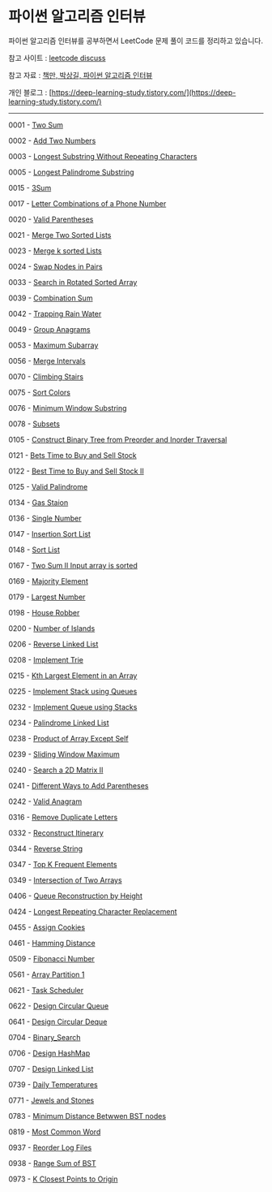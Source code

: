 # 파이썬 알고리즘 인터뷰
파이썬 알고리즘 인터뷰를 공부하면서 LeetCode 문제 풀이 코드를 정리하고 있습니다.

참고 사이트 : [leetcode discuss](https://leetcode.com/discuss/interview-question?currentPage=1&orderBy=hot&query=)

참고 자료 : [책만, 박상길, 파이썬 알고리즘 인터뷰](https://www.onlybook.co.kr/entry/algorithm-interview)

개인 블로그 : [https://deep-learning-study.tistory.com/](https://deep-learning-study.tistory.com/)

---
0001 - [Two Sum](https://github.com/Seonghoon-Yu/leetcode/blob/master/0001_Two_Sum.py)

0002 - [Add Two Numbers](https://github.com/Seonghoon-Yu/leetcode/blob/master/0002_Add_Two_Numbers.py)

0003 - [Longest Substring Without Repeating Characters](https://github.com/Seonghoon-Yu/leetcode/blob/master/0003_Longest_Substring_Without_Repeating_Characters.py)

0005 - [Longest Palindrome Substring](https://github.com/Seonghoon-Yu/leetcode/blob/master/0005_Longest_Palindrome_Substring.py)

0015 - [3Sum](https://github.com/Seonghoon-Yu/leetcode/blob/master/0015_3Sum.py)

0017 - [Letter Combinations of a Phone Number](https://github.com/Seonghoon-Yu/leetcode/blob/master/0017_Letter_Combinations_of_a_Phone_Number.py)

0020 - [Valid Parentheses](https://github.com/Seonghoon-Yu/leetcode/blob/master/0020_Valid_Parentheses.py)

0021 - [Merge Two Sorted Lists](https://github.com/Seonghoon-Yu/leetcode/blob/master/0021_Merge_Two_Sorted_Lists.py)

0023 - [Merge k sorted Lists](https://github.com/Seonghoon-Yu/leetcode/blob/master/0023_Merge_k_sorted_lists.py)

0024 - [Swap Nodes in Pairs](https://github.com/Seonghoon-Yu/leetcode/blob/master/0024_Swap_Nodes_in_Pairs.py)

0033 - [Search in Rotated Sorted Array](https://github.com/Seonghoon-Yu/leetcode/tree/master)

0039 - [Combination Sum](https://github.com/Seonghoon-Yu/leetcode/blob/master/0039_Combination_Sum.py)

0042 - [Trapping Rain Water](https://github.com/Seonghoon-Yu/leetcode/blob/master/0042_Trapping_Rain_Water.py)

0049 - [Group Anagrams](https://github.com/Seonghoon-Yu/leetcode/blob/master/0049_Group_Anagrams.py)

0053 - [Maximum Subarray](https://github.com/Seonghoon-Yu/leetcode/blob/master/0053_Maximum_Subarray.py)

0056 - [Merge Intervals](https://github.com/Seonghoon-Yu/leetcode/blob/master/0056_Merge_Intervals.py)

0070 - [Climbing Stairs](https://github.com/Seonghoon-Yu/leetcode/blob/master/0070_Climbing_Stairs.py)

0075 - [Sort Colors](https://github.com/Seonghoon-Yu/leetcode/blob/master/0075_Sort_Colors.py)

0076 - [Minimum Window Substring](https://github.com/Seonghoon-Yu/leetcode/blob/master/0076_Minimum_Window_Substring.py)

0078 - [Subsets](https://github.com/Seonghoon-Yu/leetcode/blob/master/0078_Subsets.py)

0105 - [Construct Binary Tree from Preorder and Inorder Traversal](https://github.com/Seonghoon-Yu/leetcode/blob/master/0105_Construct_Binary_Tree_from_Preorder_and_Inorder_Traversal.py)

0121 - [Bets Time to Buy and Sell Stock](https://github.com/Seonghoon-Yu/leetcode/blob/master/0121_Best_Time_to_Buy_and_Sell_Stock.py)

0122 - [Best Time to Buy and Sell Stock II](https://github.com/Seonghoon-Yu/leetcode/blob/master/0122_Best_Time_to_Buy_and_Sell_Stock_II.py)

0125 - [Valid Palindrome](https://github.com/Seonghoon-Yu/leetcode/blob/master/0125_Valid_Palindrome.py)

0134 - [Gas Staion](https://github.com/Seonghoon-Yu/leetcode/blob/master/0134_Gas_Station.py)

0136 - [Single Number](https://github.com/Seonghoon-Yu/leetcode/blob/master/0136_Single_Number.py)

0147 - [Insertion Sort List](https://github.com/Seonghoon-Yu/leetcode/blob/master/0147_Insertion_Sort_List.py)

0148 - [Sort List](https://github.com/Seonghoon-Yu/leetcode/blob/master/0148_Sort_List.py)

0167 - [Two Sum II Input array is sorted](https://github.com/Seonghoon-Yu/leetcode/blob/master/0167_Two_Sum_II_Input_array_is_sorted.py)

0169 - [Majority Element](https://github.com/Seonghoon-Yu/leetcode/blob/master/0169_Majority_Element.py)

0179 - [Largest Number](https://github.com/Seonghoon-Yu/leetcode/blob/master/0179_Largest_Number.py)

0198 - [House Robber](https://github.com/Seonghoon-Yu/leetcode/blob/master/0198_House_Roober.py)

0200 - [Number of Islands](https://github.com/Seonghoon-Yu/leetcode/blob/master/0200_Number_of_Islands.py)

0206 - [Reverse Linked List](
https://github.com/Seonghoon-Yu/leetcode/blob/master/0206_Reverse_Linked_List.py)

0208 - [Implement Trie](https://github.com/Seonghoon-Yu/leetcode/blob/master/0208_Implement_Trie.py)

0215 - [Kth Largest Element in an Array](https://github.com/Seonghoon-Yu/leetcode/blob/master/0215_Kth_Largest_Element_in_an_Array.py)

0225 - [Implement Stack using Queues](https://github.com/Seonghoon-Yu/leetcode/blob/master/0225_Implement_Stack_using_Queues.py)

0232 - [Implement Queue using Stacks](https://github.com/Seonghoon-Yu/leetcode/blob/master/0232_Implement_Queue_using_Stacks.py)

0234 - [Palindrome Linked List](https://github.com/Seonghoon-Yu/leetcode/blob/master/0234_Palindrome_Linked_List.py)

0238 - [Product of Array Except Self](https://github.com/Seonghoon-Yu/leetcode/blob/master/0238_Product_of_Array_Except_Self.py)

0239 - [Sliding Window Maximum](https://github.com/Seonghoon-Yu/leetcode/blob/master/0239_Sliding_Window_Maximum.py)

0240 - [Search a 2D Matrix II](https://github.com/Seonghoon-Yu/leetcode/blob/master/0240_Search_a_2D_Matrix_II.py)

0241 - [Different Ways to Add Parentheses](https://github.com/Seonghoon-Yu/leetcode/blob/master/0241_Different_Ways_to_Add_Parentheses.py)

0242 - [Valid Anagram](https://github.com/Seonghoon-Yu/leetcode/blob/master/0242_Valid_Anagram.py)

0316 - [Remove Duplicate Letters](https://github.com/Seonghoon-Yu/leetcode/blob/master/0316_Remove_Duplicate_Letters.py)

0332 - [Reconstruct Itinerary](https://github.com/Seonghoon-Yu/leetcode/blob/master/0332_Reconstruct_Itinerary.py)

0344 - [Reverse String](https://github.com/Seonghoon-Yu/leetcode/blob/master/0344_Reverse_String.py)

0347 - [Top K Frequent Elements](https://github.com/Seonghoon-Yu/leetcode/blob/master/0347_Top_K_Frequent_Elements.py)

0349 - [Intersection of Two Arrays](https://github.com/Seonghoon-Yu/leetcode/blob/master/0349_Intersection_of_Two_Arrays.py)

0406 - [Queue Reconstruction by Height](https://github.com/Seonghoon-Yu/leetcode/blob/master/0406_Queue_Reconstruction_by_Height.py)

0424 - [Longest Repeating Character Replacement](https://github.com/Seonghoon-Yu/leetcode/blob/master/0424_Longest_Repeating_Character_Replacement.py)

0455 - [Assign Cookies](https://github.com/Seonghoon-Yu/leetcode/blob/master/0455_Assign_Cookies.py)

0461 - [Hamming Distance](https://github.com/Seonghoon-Yu/leetcode/blob/master/0461_Hamming_Distance.py)

0509 - [Fibonacci Number](https://github.com/Seonghoon-Yu/leetcode/blob/master/0509_Fibonacci_Number.py)

0561 - [Array Partition 1](https://github.com/Seonghoon-Yu/leetcode/blob/master/0561_Array_Partition_1.py)

0621 - [Task Scheduler](https://github.com/Seonghoon-Yu/leetcode/blob/master/0621_Task_Scheduler.py)

0622 - [Design Circular Queue](https://github.com/Seonghoon-Yu/leetcode/blob/master/0622_Design_Circular_Queue.py)

0641 - [Design Circular Deque](https://github.com/Seonghoon-Yu/leetcode/blob/master/0641_Design_Circular_Deque.py)

0704 - [Binary_Search](https://github.com/Seonghoon-Yu/leetcode/blob/master/0704_Binary_Search.py)

0706 - [Design HashMap](https://github.com/Seonghoon-Yu/leetcode/blob/master/0706_Design_HashMap.py)

0707 - [Design Linked List](https://github.com/Seonghoon-Yu/leetcode/blob/master/0707_Design_Linked_List.py)

0739 - [Daily Temperatures](https://github.com/Seonghoon-Yu/leetcode/blob/master/0739_Daily_Temperatures.py)

0771 - [Jewels and Stones](https://github.com/Seonghoon-Yu/leetcode/blob/master/0771_Jewels_and_Stones)

0783 - [Minimum Distance Betwwen BST nodes](https://github.com/Seonghoon-Yu/leetcode/blob/master/0783_minimum_distance_between_bst_nodes.py)

0819 - [Most Common Word](https://github.com/Seonghoon-Yu/leetcode/blob/master/0819_Most_Common_Word.py)

0937 - [Reorder Log Files](https://github.com/Seonghoon-Yu/leetcode/blob/master/0937_Reorder_Log_Flies.py)

0938 - [Range Sum of BST](https://github.com/Seonghoon-Yu/leetcode/blob/master/0938_range_sum_of_BST.py)

0973 - [K Closest Points to Origin](https://github.com/Seonghoon-Yu/leetcode/blob/master/0973_K_Closest_Points_to_Origin.py)


